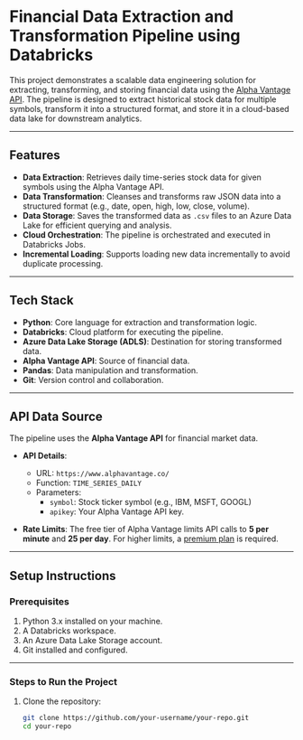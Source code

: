 # **Financial Data Extraction and Transformation Pipeline using Databricks**

This project demonstrates a scalable data engineering solution for extracting, transforming, and storing financial data using the [Alpha Vantage API](https://www.alphavantage.co/). The pipeline is designed to extract historical stock data for multiple symbols, transform it into a structured format, and store it in a cloud-based data lake for downstream analytics.

---

## **Features**
- **Data Extraction**: Retrieves daily time-series stock data for given symbols using the Alpha Vantage API.
- **Data Transformation**: Cleanses and transforms raw JSON data into a structured format (e.g., date, open, high, low, close, volume).
- **Data Storage**: Saves the transformed data as `.csv` files to an Azure Data Lake for efficient querying and analysis.
- **Cloud Orchestration**: The pipeline is orchestrated and executed in Databricks Jobs.
- **Incremental Loading**: Supports loading new data incrementally to avoid duplicate processing.

---

## **Tech Stack**
- **Python**: Core language for extraction and transformation logic.
- **Databricks**: Cloud platform for executing the pipeline.
- **Azure Data Lake Storage (ADLS)**: Destination for storing transformed data.
- **Alpha Vantage API**: Source of financial data.
- **Pandas**: Data manipulation and transformation.
- **Git**: Version control and collaboration.

---

## **API Data Source**
The pipeline uses the **Alpha Vantage API** for financial market data. 

- **API Details**:
  - URL: `https://www.alphavantage.co/`
  - Function: `TIME_SERIES_DAILY`
  - Parameters: 
    - `symbol`: Stock ticker symbol (e.g., IBM, MSFT, GOOGL)
    - `apikey`: Your Alpha Vantage API key.

- **Rate Limits**: The free tier of Alpha Vantage limits API calls to **5 per minute** and **25 per day**. For higher limits, a [premium plan](https://www.alphavantage.co/premium/) is required.

---

## **Setup Instructions**
### **Prerequisites**
1. Python 3.x installed on your machine.
2. A Databricks workspace.
3. An Azure Data Lake Storage account.
4. Git installed and configured.

---

### **Steps to Run the Project**
1. Clone the repository:
   ```bash
   git clone https://github.com/your-username/your-repo.git
   cd your-repo
